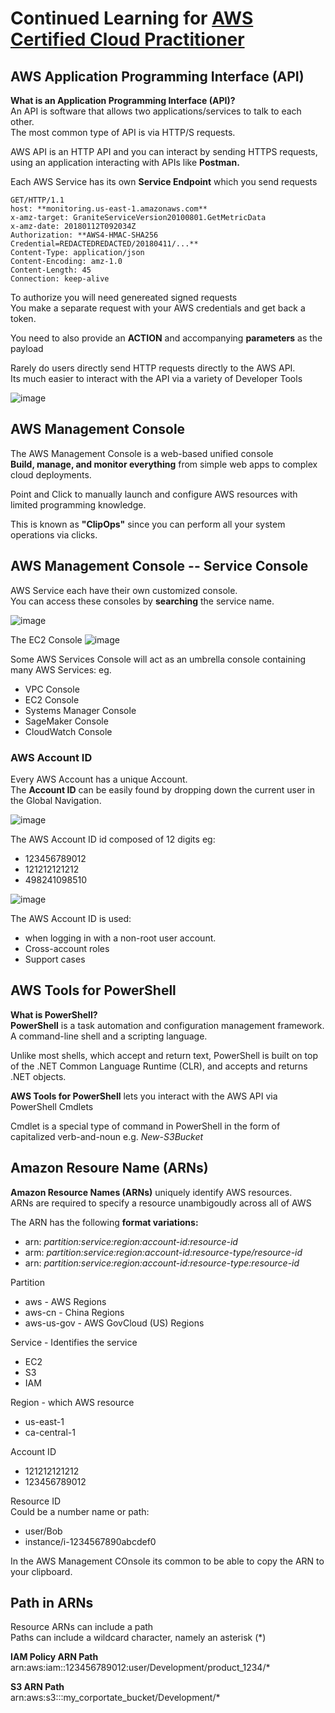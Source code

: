 # Continued Learning for [AWS Certified Cloud Practitioner](https://www.youtube.com/watch?v=SOTamWNgDKc)

## AWS Application Programming Interface (API)
**What is an Application Programming Interface (API)?** <br/>
An API is software that allows two applications/services to talk to each other. <br/>
The most common type of API is via HTTP/S requests.

AWS API is an HTTP API and you can interact by sending HTTPS requests, using an application interacting with APIs like **Postman.**

Each AWS Service has its own **Service Endpoint** which you send requests
```
GET/HTTP/1.1
host: **monitoring.us-east-1.amazonaws.com**
x-amz-target: GraniteServiceVersion20100801.GetMetricData
x-amz-date: 20180112T092034Z
Authorization: **AWS4-HMAC-SHA256 Credential=REDACTEDREDACTED/20180411/...**
Content-Type: application/json
Content-Encoding: amz-1.0
Content-Length: 45
Connection: keep-alive
```

To authorize you will need genereated signed requests <br/>
You make a separate request with your AWS credentials and get back a token.

You need to also provide an **ACTION** and accompanying **parameters** as the payload

Rarely do users directly send HTTP requests directly to the AWS API. <br/>
Its much easier to interact with the API via a variety of Developer Tools

![image](https://user-images.githubusercontent.com/74575612/153446210-7e1d9a58-d3e5-426a-91d9-b1a0ecaa81d7.png)

## AWS Management Console
The AWS Management Console is a web-based unified console <br/>
**Build, manage, and monitor everything** from simple web apps to complex cloud deployments.

Point and Click to manually launch and configure AWS resources with limited programming knowledge.

This is known as **"ClipOps"** since you can perform all your system operations via clicks.

## AWS Management Console -- Service Console
AWS Service each have their own customized console. <br/>
You can access these consoles by **searching** the service name.

![image](https://user-images.githubusercontent.com/74575612/153447258-373ccfe5-f8a2-4c24-b47f-df160656f759.png)

The EC2 Console
![image](https://user-images.githubusercontent.com/74575612/153447341-3d36fdbb-1223-4daa-bcd7-c500418f8f2b.png)

Some AWS Services Console will act as an umbrella console containing many AWS Services: eg. <br/>
- VPC Console
- EC2 Console
- Systems Manager Console
- SageMaker Console
- CloudWatch Console

### AWS Account ID
Every AWS Account has a unique Account. <br/>
The **Account ID** can be easily found by dropping down the current user in the Global Navigation.

![image](https://user-images.githubusercontent.com/74575612/153448439-f8531e78-193e-4a3a-b48a-c359718a57e3.png)

The AWS Account ID id composed of 12 digits eg:
- 123456789012
- 121212121212
- 498241098510

![image](https://user-images.githubusercontent.com/74575612/153448506-b2632d62-2022-4bad-b870-bdf915b6645d.png)

The AWS Account ID is used: 
- when logging in with a non-root user account.
- Cross-account roles
- Support cases

## AWS Tools for PowerShell
**What is PowerShell?** <br/>
**PowerShell** is a task automation and configuration management framework. <br/>
A command-line shell and a scripting language.

Unlike most shells, which accept and return text, PowerShell is built on top of the .NET Common Language Runtime (CLR), and accepts and returns .NET objects.

**AWS Tools for PowerShell** lets you interact with the AWS API via PowerShell Cmdlets

Cmdlet is a special type of command in PowerShell in the form of capitalized verb-and-noun e.g. _New-S3Bucket_

## Amazon Resoure Name (ARNs)
**Amazon Resource Names (ARNs)** uniquely identify AWS resources. <br/>
ARNs are required to specify a resource unambigoudly across all of AWS

The ARN has the following **format variations:**
- arn: _partition:service:region:account-id:resource-id_
- arm: _partition:service:region:account-id:resource-type/resource-id_
- arn: _partition:service:region:account-id:resource-type:resource-id_

Partition
- aws - AWS Regions
- aws-cn - China Regions
- aws-us-gov - AWS GovCloud (US) Regions

Service - Identifies the service
- EC2
- S3
- IAM

Region - which AWS resource
- us-east-1
- ca-central-1

Account ID
- 121212121212
- 123456789012

Resource ID <br/>
Could be a number name or path:
- user/Bob
- instance/i-1234567890abcdef0

In the AWS Management COnsole its common to be able to copy the ARN to your clipboard.

## Path in ARNs
Resource ARNs can include a path <br/>
Paths can include a wildcard character, namely an asterisk (*)

**IAM Policy ARN Path** <br/>
arn:aws:iam::123456789012:user/Development/product_1234/*

**S3 ARN Path** <br/>
arn:aws:s3:::my_corportate_bucket/Development/*

